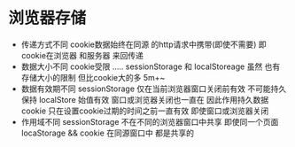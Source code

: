 # 浏览器存储
- 传递方式不同
cookie数据始终在同源 的http请求中携带(即使不需要) 即cookie在浏览器 和服务器 来回传递
- 数据大小不同
cookie受限 .....
sessionStorage 和 localStoreage 虽然 也有存储大小的限制 但比cookie大的多 5m+~
- 数据有效期不同
sessionStorage 仅在当前浏览器窗口关闭前有效 不可能持久保持
localStore     始值有效 窗口或浏览器关闭也一直在 因此作用持久数据
cookie         只在设置cookie过期的时间之前一直有效 即使窗口或浏览器关闭
- 作用域不同
sessionStorage 不在不同的浏览器窗口中共享 即使同一个页面
locaStorage && cookie 在同源窗口中 都是共享的